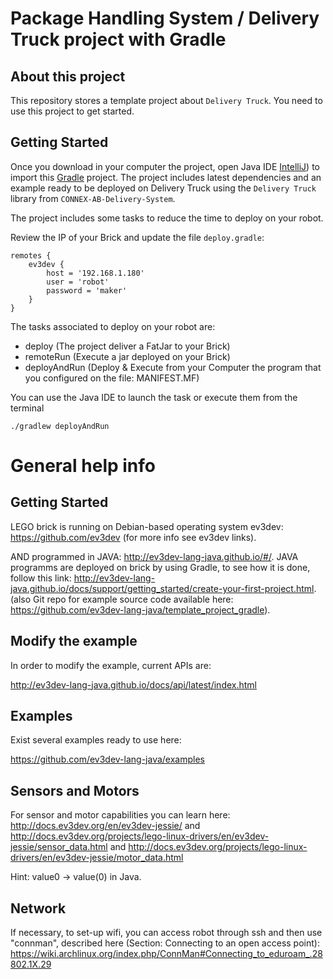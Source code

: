 # Package Handling System / Delivery Truck project with Gradle

## About this project

This repository stores a template project about `Delivery Truck`. You need to use this project to get started.

## Getting Started

Once you download in your computer the project, open Java IDE [IntelliJ](https://www.jetbrains.com/idea/))
to import this [Gradle](https://gradle.org/) project. The project includes latest dependencies and
an example ready to be deployed on Delivery Truck using the `Delivery Truck` library from `CONNEX-AB-Delivery-System`.

The project includes some tasks to reduce the time to deploy on your robot.

Review the IP of your Brick and update the file `deploy.gradle`:

```
remotes {
    ev3dev {
        host = '192.168.1.180'
        user = 'robot'
        password = 'maker'
    }
}
```

The tasks associated to deploy on your robot are:

- deploy (The project deliver a FatJar to your Brick)
- remoteRun (Execute a jar deployed on your Brick)
- deployAndRun (Deploy & Execute from your Computer the program that you configured on the file: MANIFEST.MF)

You can use the Java IDE to launch the task or execute them from the terminal

```
./gradlew deployAndRun
```

# General help info

## Getting Started

LEGO brick is running on Debian-based operating system ev3dev: https://github.com/ev3dev (for more info see ev3dev links).

AND programmed in JAVA: http://ev3dev-lang-java.github.io/#/. JAVA programms are deployed on brick by using Gradle,
to see how it is done, follow this link: http://ev3dev-lang-java.github.io/docs/support/getting_started/create-your-first-project.html.
(also Git repo for example source code available here: https://github.com/ev3dev-lang-java/template_project_gradle).

## Modify the example

In order to modify the example, current APIs are:

http://ev3dev-lang-java.github.io/docs/api/latest/index.html

## Examples

Exist several examples ready to use here:

https://github.com/ev3dev-lang-java/examples

## Sensors and Motors

For sensor and motor capabilities you can learn here: http://docs.ev3dev.org/en/ev3dev-jessie/ and   http://docs.ev3dev.org/projects/lego-linux-drivers/en/ev3dev-jessie/sensor_data.html and http://docs.ev3dev.org/projects/lego-linux-drivers/en/ev3dev-jessie/motor_data.html

Hint: value0 -> value(0) in Java.

## Network

If necessary, to set-up wifi, you can access robot through ssh and then use "connman", described here (Section: Connecting to an open access point):  https://wiki.archlinux.org/index.php/ConnMan#Connecting_to_eduroam_.28802.1X.29
